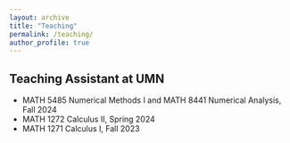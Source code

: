 ```yaml
---
layout: archive
title: "Teaching"
permalink: /teaching/
author_profile: true
---
```


## Teaching Assistant at UMN
- MATH 5485 Numerical Methods I and MATH 8441 Numerical Analysis, Fall 2024
- MATH 1272 Calculus II, Spring 2024
- MATH 1271 Calculus I, Fall 2023
